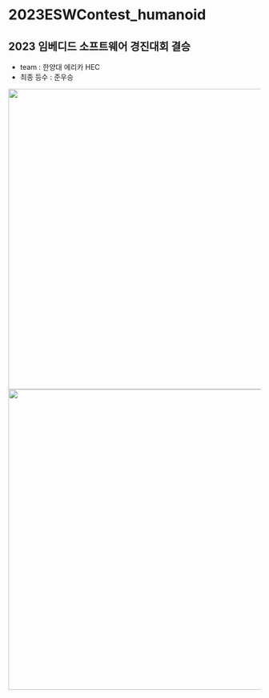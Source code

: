 # 2023ESWContest_humanoid
## 2023 임베디드 소프트웨어 경진대회 결승 
* team : 한양대 에리카 HEC
* 최종 등수 : 준우승


<img src="https://github.com/robo-Bellone/2023ESWContest_humanoid_2010_final/assets/149807823/8cc05c0f-5bad-4345-9aaa-b704d948c398" width="600">

<img src="https://github.com/robo-Bellone/2023ESWContest_humanoid_2010_final/assets/149807823/1b4fafad-add6-4e13-915c-deb76f1c4cd3" width="600">
